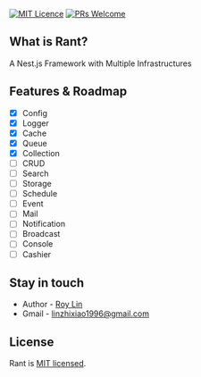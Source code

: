 [![MIT Licence](https://badges.frapsoft.com/os/mit/mit.svg?v=103)](https://opensource.org/licenses/mit-license.php) [![PRs Welcome](https://img.shields.io/badge/PRs-welcome-brightgreen.svg?style=flat-square)](http://makeapullrequest.com)

## What is Rant?
A Nest.js Framework with Multiple Infrastructures

## Features & Roadmap
- [x] Config
- [x] Logger
- [x] Cache  
- [x] Queue
- [x] Collection
- [ ] CRUD
- [ ] Search
- [ ] Storage
- [ ] Schedule
- [ ] Event
- [ ] Mail
- [ ] Notification
- [ ] Broadcast
- [ ] Console
- [ ] Cashier

## Stay in touch
* Author - [Roy Lin](https://github.com/ZhiXiao-Lin)
* Gmail - [linzhixiao1996@gmail.com](mailto://linzhixiao1996@gmail.com)

## License
Rant is [MIT licensed](./LICENSE.md).